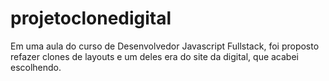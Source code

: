 # projetoclonedigital
Em uma aula do curso de Desenvolvedor Javascript Fullstack, foi proposto refazer clones de layouts e um deles era do site da digital, que acabei escolhendo.
